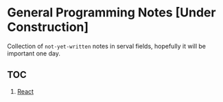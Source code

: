 # General Programming Notes [Under Construction]

Collection of `not-yet-written` notes in serval fields, hopefully it will be important one day.

## TOC

1. [React](/React/REACT.md)